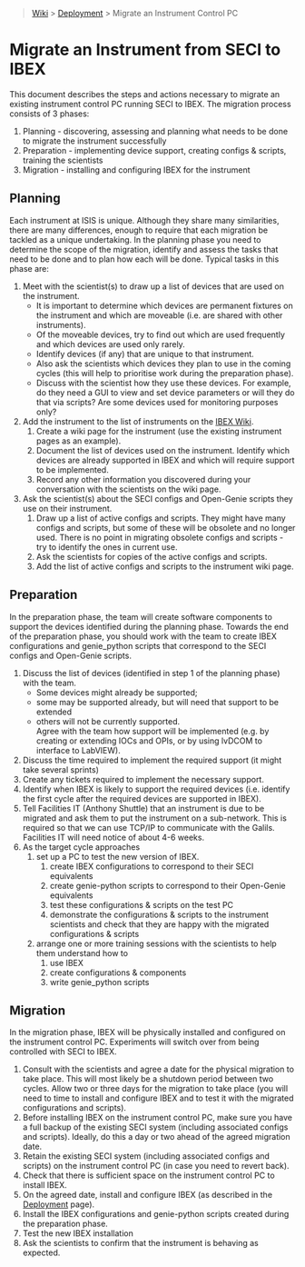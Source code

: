 > [Wiki](Home) > [Deployment](Deployment) > Migrate an Instrument Control PC

# Migrate an Instrument from SECI to IBEX

This document describes the steps and actions necessary to migrate an existing instrument control PC running SECI to IBEX. The migration process consists of 3 phases:

1. Planning - discovering, assessing and planning what needs to be done to migrate the instrument successfully
1. Preparation - implementing device support, creating configs & scripts, training the scientists
1. Migration - installing and configuring IBEX for the instrument

## Planning

Each instrument at ISIS is unique.  Although they share many similarities, there are many differences, enough to require that each migration be tackled as a unique undertaking.  In the planning phase you need to determine the scope of the migration, identify and assess the tasks that need to be done and to plan how each will be done.  Typical tasks in this phase are:

1. Meet with the scientist(s) to draw up a list of devices that are used on the instrument.  
   * It is important to determine which devices are permanent fixtures on the instrument and which are moveable (i.e. are shared with other instruments).
   * Of the moveable devices, try to find out which are used frequently and which devices are used only rarely.
   * Identify devices (if any) that are unique to that instrument.
   * Also ask the scientists which devices they plan to use in the coming cycles (this will help to prioritise work during the preparation phase).
   * Discuss with the scientist how they use these devices.  For example, do they need a GUI to view and set device parameters or will they do that via scripts?  Are some devices used for monitoring purposes only?
1. Add the instrument to the list of instruments on the [IBEX Wiki](https://github.com/ISISComputingGroup/IBEX/wiki).
   1. Create a wiki page for the instrument (use the existing instrument pages as an example).
   1. Document the list of devices used on the instrument.  Identify which devices are already supported in IBEX and which will require support to be implemented.
   1. Record any other information you discovered during your conversation with the scientists on the wiki page.
1. Ask the scientist(s) about the SECI configs and Open-Genie scripts they use on their instrument.  
   1. Draw up a list of active configs and scripts.  They might have many configs and scripts, but some of these will be obsolete and no longer used.  There is no point in migrating obsolete configs and scripts - try to identify the ones in current use.
   1. Ask the scientists for copies of the active configs and scripts.  
   1. Add the list of active configs and scripts to the instrument wiki page.

## Preparation

In the preparation phase, the team will create software components to support the devices identified during the planning phase.  Towards the end of the preparation phase, you should work with the team to create IBEX configurations and genie_python scripts that correspond to the SECI configs and Open-Genie scripts.

1. Discuss the list of devices (identified in step 1 of the planning phase) with the team.  
   * Some devices might already be supported; 
   * some may be supported already, but will need that support to be extended 
   * others will not be currently supported.  
Agree with the team how support will be implemented (e.g. by creating or extending IOCs and OPIs, or by using lvDCOM to interface to LabVIEW).
1. Discuss the time required to implement the required support (it might take several sprints)
1. Create any tickets required to implement the necessary support.
1. Identify when IBEX is likely to support the required devices (i.e. identify the first cycle after the required devices are supported in IBEX).
1. Tell Facilities IT (Anthony Shuttle) that an instrument is due to be migrated and ask them to put the instrument on a sub-network.  This is required so that we can use TCP/IP to communicate with the Galils.  Facilities IT will need notice of about 4-6 weeks.
1. As the target cycle approaches
   1. set up a PC to test the new version of IBEX.
      1. create IBEX configurations to correspond to their SECI equivalents
      1. create genie-python scripts to correspond to their Open-Genie equivalents
      1. test these configurations & scripts on the test PC
      1. demonstrate the configurations & scripts to the instrument scientists and check that they are happy with the migrated configurations & scripts
   1. arrange one or more training sessions with the scientists to help them understand how to 
      1. use IBEX
      1. create configurations & components
      1. write genie_python scripts 

## Migration

In the migration phase, IBEX will be physically installed and configured on the instrument control PC.  Experiments will switch over from being controlled with SECI to IBEX.

1. Consult with the scientists and agree a date for the physical migration to take place.  This will most likely be a shutdown period between two cycles.  Allow two or three days for the migration to take place (you will need to time to install and configure IBEX and to test it with the migrated configurations and scripts).
1. Before installing IBEX on the instrument control PC, make sure you have a full backup of the existing SECI system (including associated configs and scripts).  Ideally, do this a day or two ahead of the agreed migration date.
1. Retain the existing SECI system (including associated configs and scripts) on the instrument control PC (in case you need to revert back).
1. Check that there is sufficient space on the instrument control PC to install IBEX.
1. On the agreed date, install and configure IBEX (as described in the [Deployment](Deployment) page).
1. Install the IBEX configurations and genie-python scripts created during the preparation phase.
1. Test the new IBEX installation
1. Ask the scientists to confirm that the instrument is behaving as expected.


